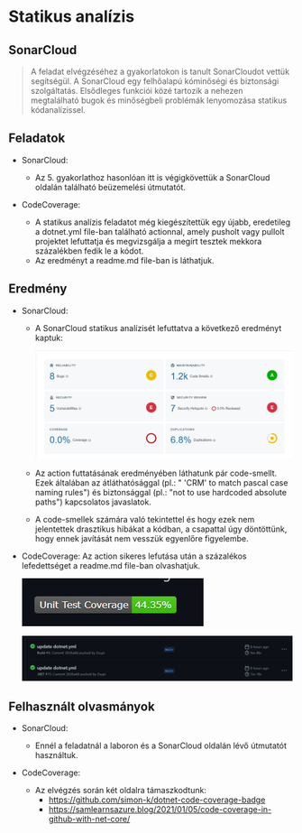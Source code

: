 # Statikus analízis

## SonarCloud

>A feladat elvégzéséhez a gyakorlatokon is tanult SonarCloudot vettük segítségül.
>A SonarCloud egy felhőalapú kóminőségi és biztonsági szolgáltatás.
>Elsődleges funkciói közé tartozik a nehezen megtalálható bugok és minőségbeli problémák lenyomozása statikus kódanalízissel.

## Feladatok

- SonarCloud:

  - Az 5. gyakorlathoz hasonlóan itt is végigkövettük a SonarCloud oldalán található beüzemelési útmutatót.

- CodeCoverage:

  - A statikus analízis feladatot még kiegészítettük egy újabb, eredetileg a dotnet.yml file-ban található actionnal, amely pusholt vagy pullolt projektet lefuttatja és megvizsgálja a megírt tesztek mekkora százalékben fedik le a kódot.
  - Az eredményt a readme.md file-ban is láthatjuk.

## Eredmény

- SonarCloud:

  - A SonarCloud statikus analízisét lefuttatva a következő eredményt kaptuk:

    ![StaticAnalysis](./sonar_cloud_pic/SonarCloudAnalysis.png)

  - Az action futtatásának eredményében láthatunk pár code-smellt. Ezek általában az átláthatósággal (pl.: " 'CRM' to match pascal case naming rules") és biztonsággal (pl.: "not to use hardcoded absolute paths") kapcsolatos javaslatok.

  - A code-smellek számára való tekintettel és hogy ezek nem jelentettek drasztikus hibákat a kódban, a csapattal úgy döntöttünk, hogy ennek javítását nem vesszük egyenlőre figyelembe.

- CodeCoverage:
     Az action sikeres lefutása után a százalékos lefedettséget a readme.md file-ban olvashatjuk.

    ![CodeCoverage](./sonar_cloud_pic/CodeCoverage.png)

    ![ActionResult](./sonar_cloud_pic/Action.png)

## Felhasznált olvasmányok

- SonarCloud:
  - Ennél a feladatnál a laboron és a SonarCloud oldalán lévő útmutatót használtuk.

- CodeCoverage:
  - Az elvégzés során két oldalra támaszkodtunk:
    - <https://github.com/simon-k/dotnet-code-coverage-badge>
    - <https://samlearnsazure.blog/2021/01/05/code-coverage-in-github-with-net-core/>
